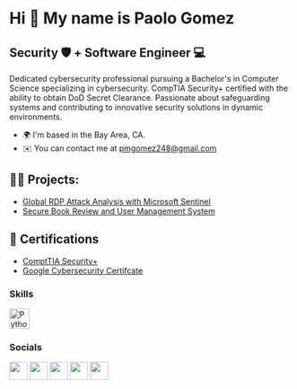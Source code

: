 Hi 👋 My name is Paolo Gomez
===============================

Security 🛡️ + Software Engineer 💻
---------------------------------
Dedicated cybersecurity professional pursuing a Bachelor's in Computer Science specializing in cybersecurity. CompTIA Security+ certified with the ability to obtain DoD Secret Clearance. Passionate about safeguarding systems and contributing to innovative security solutions in dynamic environments.

* 🌍  I'm based in the Bay Area, CA.
* ✉️  You can contact me at [pmgomez248@gmail.com](mailto:pmgomez248@gmail.com)

<h2>👨‍💻 Projects:</h2>

 - [Global RDP Attack Analysis with Microsoft Sentinel](https://github.com/pattherogue/SIEM-Lab)
 - [Secure Book Review and User Management System](https://github.com/pattherogue/book-review-platform)



<h2>📃 Certifications</h2>

 - [ComptTIA Security+](https://www.credly.com/badges/6e9dcd3b-a631-4b78-9356-1c3f1199beb6)
 - [Google Cybersecurity Certifcate](https://www.credly.com/badges/d976f13b-25df-43c2-8c7f-97d697018c57)

### Skills

<p align="left">
<a href="https://www.python.org/" target="_blank" rel="noreferrer"><img src="https://raw.githubusercontent.com/danielcranney/readme-generator/main/public/icons/skills/python-colored.svg" width="36" height="36" alt="Python" /></a>
</p>

### Socials

<p align="left"> <a href="https://www.github.com/pattherogue" target="_blank" rel="noreferrer"><img src="https://raw.githubusercontent.com/danielcranney/readme-generator/main/public/icons/socials/github-dark.svg" width="32" height="32" /></a> <a href="http://www.instagram.com/pattherogue" target="_blank" rel="noreferrer"><img src="https://raw.githubusercontent.com/danielcranney/readme-generator/main/public/icons/socials/instagram.svg" width="32" height="32" /></a> <a href="https://www.linkedin.com/in/paolomgomez/" target="_blank" rel="noreferrer"><img src="https://raw.githubusercontent.com/danielcranney/readme-generator/main/public/icons/socials/linkedin.svg" width="32" height="32" /></a> <a href="https://www.twitter.com/pattherogue" target="_blank" rel="noreferrer"><img src="https://raw.githubusercontent.com/danielcranney/readme-generator/main/public/icons/socials/twitter.svg" width="32" height="32" /></a> <a href="https://www.youtube.com/@pattherogue" target="_blank" rel="noreferrer"><img src="https://raw.githubusercontent.com/danielcranney/readme-generator/main/public/icons/socials/youtube.svg" width="32" height="32" /></a></p>


